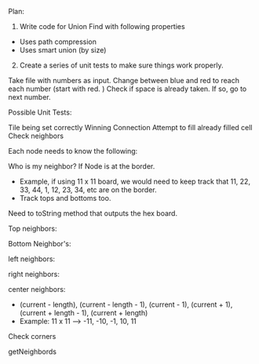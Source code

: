 Plan: 

1) Write code for Union Find with following properties
- Uses path compression
- Uses smart union (by size)
2) Create a series of unit tests to make sure things work properly. 

Take file with numbers as input. Change between blue and red to reach each number (start with red. )
Check if space is already taken. If so, go to next number.


Possible Unit Tests: 

Tile being set correctly
Winning Connection
Attempt to fill already filled cell
Check neighbors
 
 
 Each node needs to know the following: 
 
 Who is my neighbor? 
 If Node is at the border. 
 - Example, if using 11 x 11 board, we would need to keep track that 11, 22, 33, 44, 1, 12, 23, 34, etc are on the border. 
 - Track tops and bottoms too. 

 
 
 Need to toString method that outputs the hex board. 
 
 
 Top neighbors: 
 
 
 Bottom Neighbor's: 
 
 left neighbors:
 
 right neighbors:
 
 center neighbors: 
 - (current - length), (current - length - 1), (current - 1), (current + 1), (current + length - 1), (current + length)
 - Example: 11 x 11 --> -11, -10, -1, 10, 11
 
 Check corners
 
 
 getNeighbords
 